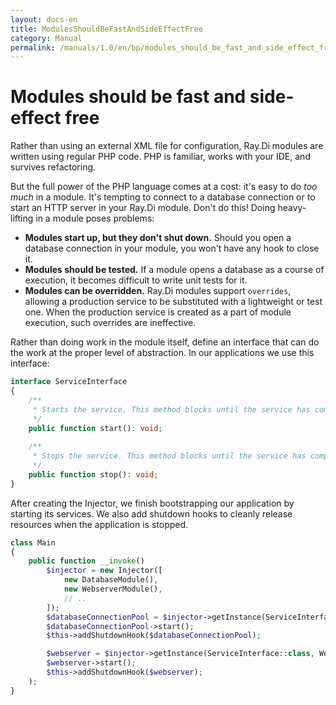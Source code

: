 ```yaml
---
layout: docs-en
title: ModulesShouldBeFastAndSideEffectFree
category: Manual
permalink: /manuals/1.0/en/bp/modules_should_be_fast_and_side_effect_free.html
---
```

# Modules should be fast and side-effect free

Rather than using an external XML file for configuration, Ray.Di modules are written using regular PHP code. PHP is familiar, works with your IDE, and survives refactoring.

But the full power of the PHP language comes at a cost: it's easy to do _too much_ in a module. It's tempting to connect to a database connection or to start an HTTP server in your Ray.Di module. Don't do this! Doing heavy-lifting in a module poses problems:

*   **Modules start up, but they don't shut down.** Should you open a database connection in your module, you won't have any hook to close it.
*   **Modules should be tested.** If a module opens a database as a course of execution, it becomes difficult to write unit tests for it.
*   **Modules can be overridden.** Ray.Di modules support `overrides`, allowing a production service to be substituted with a lightweight or test one. When the production service is created as a part of module execution, such overrides are ineffective.

Rather than doing work in the module itself, define an interface that can do the work at the proper level of abstraction. In our applications we use this interface:

```php
interface ServiceInterface
{
    /**
     * Starts the service. This method blocks until the service has completely started.
     */
    public function start(): void;
    
    /**
     * Stops the service. This method blocks until the service has completely shut down.
     */
    public function stop(): void;
}
```

After creating the Injector, we finish bootstrapping our application by starting its services. We also add shutdown hooks to cleanly release resources when the application is stopped.

```php
class Main
{
    public function __invoke()
        $injector = new Injector([
            new DatabaseModule(),
            new WebserverModule(),
            // ..
        ]);
        $databaseConnectionPool = $injector->getInstance(ServiceInterface::class, DatabaseService::class);
        $databaseConnectionPool->start();
        $this->addShutdownHook($databaseConnectionPool);

        $webserver = $injector->getInstance(ServiceInterface::class, WebserverService::class);
        $webserver->start();
        $this->addShutdownHook($webserver);
    );
}
```
